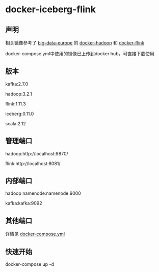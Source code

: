 # docker-iceberg-flink

## 声明
相关镜像参考了 [big-data-europe](https://github.com/big-data-europe) 的 [docker-hadoop](https://github.com/big-data-europe/docker-hadoop) 和 [docker-flink](https://github.com/big-data-europe/docker-flink) 

docker-compose.yml中使用的镜像已上传到docker hub，可直接下载使用

## 版本
kafka:2.7.0

hadoop:3.2.1

flink:1.11.3

iceberg:0.11.0

scala:2.12

## 管理端口
hadoop:http://localhost:9870/

flink:http://localhost:8081/

## 内部端口
hadoop namenode:namenode:9000

kafka:kafka:9092

## 其他端口
详情见 [docker-compose.yml](https://github.com/liuhuimin/docker-iceberg-flink)

## 快速开始
docker-compose up -d

##
